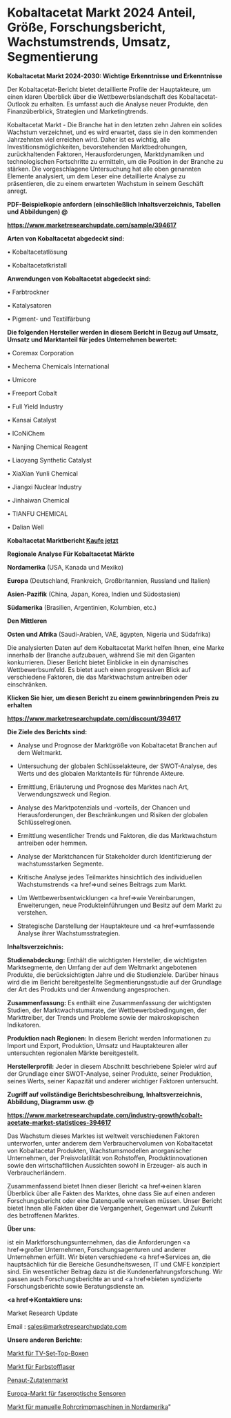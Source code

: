 # Kobaltacetat Markt 2024 Anteil, Größe, Forschungsbericht, Wachstumstrends, Umsatz, Segmentierung

<strong>Kobaltacetat Markt 2024-2030: Wichtige Erkenntnisse und Erkenntnisse</strong>

Der Kobaltacetat-Bericht bietet detaillierte Profile der Hauptakteure, um einen klaren Überblick über die Wettbewerbslandschaft des Kobaltacetat-Outlook zu erhalten. Es umfasst auch die Analyse neuer Produkte, den Finanzüberblick, Strategien und Marketingtrends.

Kobaltacetat Markt - Die Branche hat in den letzten zehn Jahren ein solides Wachstum verzeichnet, und es wird erwartet, dass sie in den kommenden Jahrzehnten viel erreichen wird. Daher ist es wichtig, alle Investitionsmöglichkeiten, bevorstehenden Marktbedrohungen, zurückhaltenden Faktoren, Herausforderungen, Marktdynamiken und technologischen Fortschritte zu ermitteln, um die Position in der Branche zu stärken. Die vorgeschlagene Untersuchung hat alle oben genannten Elemente analysiert, um dem Leser eine detaillierte Analyse zu präsentieren, die zu einem erwarteten Wachstum in seinem Geschäft anregt.



<strong><b>PDF-Beispielkopie anfordern (einschließlich Inhaltsverzeichnis, Tabellen und Abbildungen) @ </b></strong>

<strong><a href=https://www.marketresearchupdate.com/sample/394617>

<strong>https://www.marketresearchupdate.com/sample/394617</u></a></strong></strong>



<strong>Arten von Kobaltacetat abgedeckt sind:</strong>

• Kobaltacetatlösung

• Kobaltacetatkristall



<strong>Anwendungen von Kobaltacetat abgedeckt sind:</strong>

• Farbtrockner

• Katalysatoren

• Pigment- und Textilfärbung



<strong>Die folgenden Hersteller werden in diesem Bericht in Bezug auf Umsatz, Umsatz und Marktanteil für jedes Unternehmen bewertet:</strong>

• Coremax Corporation

• Mechema Chemicals International

• Umicore

• Freeport Cobalt

• Full Yield Industry

• Kansai Catalyst

• ICoNiChem

• Nanjing Chemical Reagent

• Liaoyang Synthetic Catalyst

• XiaXian Yunli Chemical

• Jiangxi Nuclear Industry

• Jinhaiwan Chemical

• TIANFU CHEMICAL

• Dalian Well



<strong>Kobaltacetat Marktbericht <a href=https://www.marketresearchupdate.com/buynow/394617>Kaufe jetzt</a></strong>



<strong>Regionale Analyse Für Kobaltacetat Märkte</strong>



<strong>Nordamerika</strong> (USA, Kanada und Mexiko)



<strong>Europa</strong> (Deutschland, Frankreich, Großbritannien, Russland und Italien)



<strong>Asien-Pazifik</strong> (China, Japan, Korea, Indien und Südostasien)



<strong>Südamerika</strong> (Brasilien, Argentinien, Kolumbien, etc.)



<strong>Den Mittleren</strong> 

<strong>Osten und Afrika</strong> (Saudi-Arabien, VAE, ägypten, Nigeria und Südafrika)

Die analysierten Daten auf dem Kobaltacetat Markt helfen Ihnen, eine Marke innerhalb der Branche aufzubauen, während Sie mit den Giganten konkurrieren. Dieser Bericht bietet Einblicke in ein dynamisches Wettbewerbsumfeld. Es bietet auch einen progressiven Blick auf verschiedene Faktoren, die das Marktwachstum antreiben oder einschränken.



<strong>Klicken Sie hier, um diesen Bericht zu einem gewinnbringenden Preis zu erhalten
</strong>

<strong><a href=https://www.marketresearchupdate.com/discount/394617>https://www.marketresearchupdate.com/discount/394617</b></u></strong></a>



<strong>Die Ziele des Berichts sind:</strong>

- Analyse und Prognose der Marktgröße von Kobaltacetat Branchen auf dem Weltmarkt.

- Untersuchung der globalen Schlüsselakteure, der SWOT-Analyse, des Werts und des globalen Marktanteils für führende Akteure.

- Ermittlung, Erläuterung und Prognose des Marktes nach Art, Verwendungszweck und Region.

- Analyse des Marktpotenzials und -vorteils, der Chancen und Herausforderungen, der Beschränkungen und Risiken der globalen Schlüsselregionen.

- Ermittlung wesentlicher Trends und Faktoren, die das Marktwachstum antreiben oder hemmen.

- Analyse der Marktchancen für Stakeholder durch Identifizierung der wachstumsstarken Segmente.

- Kritische Analyse jedes Teilmarktes hinsichtlich des individuellen Wachstumstrends <a href=>und</a> seines Beitrags zum Markt.

- Um Wettbewerbsentwicklungen <a href=>wie</a> Vereinbarungen, Erweiterungen, neue Produkteinführungen und Besitz auf dem Markt zu verstehen.

- Strategische Darstellung der Hauptakteure und <a href=>umfas</a>sende Analyse ihrer Wachstumsstrategien.



<strong>Inhaltsverzeichnis:</strong>



<strong>Studienabdeckung:</strong> Enthält die wichtigsten Hersteller, die wichtigsten Marktsegmente, den Umfang der auf dem Weltmarkt angebotenen Produkte, die berücksichtigten Jahre und die Studienziele. Darüber hinaus wird die im Bericht bereitgestellte Segmentierungsstudie auf der Grundlage der Art des Produkts und der Anwendung angesprochen.



<strong>Zusammenfassung:</strong> Es enthält eine Zusammenfassung der wichtigsten Studien, der Marktwachstumsrate, der Wettbewerbsbedingungen, der Markttreiber, der Trends und Probleme sowie der makroskopischen Indikatoren.



<strong>Produktion nach Regionen:</strong> In diesem Bericht werden Informationen zu Import und Export, Produktion, Umsatz und Hauptakteuren aller untersuchten regionalen Märkte bereitgestellt.



<strong>Herstellerprofil:</strong> Jeder in diesem Abschnitt beschriebene Spieler wird auf der Grundlage einer SWOT-Analyse, seiner Produkte, seiner Produktion, seines Werts, seiner Kapazität und anderer wichtiger Faktoren untersucht.



<strong><b>Zugriff auf vollständige Berichtsbeschreibung, Inhaltsverzeichnis, Abbildung, Diagramm usw. @ </b></strong>

<strong><a href=https://www.marketresearchupdate.com/industry-growth/cobalt-acetate-market-statistices-394617>https://www.marketresearchupdate.com/industry-growth/cobalt-acetate-market-statistices-394617</a></strong>

Das Wachstum dieses Marktes ist weltweit verschiedenen Faktoren unterworfen, unter anderem dem Verbrauchervolumen von Kobaltacetat von Kobaltacetat Produkten, Wachstumsmodellen anorganischer Unternehmen, der Preisvolatilität von Rohstoffen, Produktinnovationen sowie den wirtschaftlichen Aussichten sowohl in Erzeuger- als auch in Verbraucherländern.

Zusammenfassend bietet Ihnen dieser Bericht <a href=>einen</a> klaren Überblick über alle Fakten des Marktes, ohne dass Sie auf einen anderen Forschungsbericht oder eine Datenquelle verweisen müssen. Unser Bericht bietet Ihnen alle Fakten über die Vergangenheit, Gegenwart und Zukunft des betroffenen Marktes.



<strong>Über uns:</strong>

 ist ein Marktforschungsunternehmen, das die Anforderungen <a href=>großer</a> Unternehmen, Forschungsagenturen und anderer Unternehmen erfüllt. Wir bieten verschiedene <a href=>Services</a> an, die hauptsächlich für die Bereiche Gesundheitswesen, IT und CMFE konzipiert sind. Ein wesentlicher Beitrag dazu ist die Kundenerfahrungsforschung. Wir passen auch Forschungsberichte an und <a href=>bieten</a> syndizierte Forschungsberichte sowie Beratungsdienste an.



<strong><a href=>Kontaktiere uns:</a></strong>

Market Research Update

Email : sales@marketresearchupdate.com



<strong>Unsere anderen Berichte:</strong>

<a href=https://www.linkedin.com/pulse/tv-set-top-box-market-latest-report-outstanding>Markt für TV-Set-Top-Boxen</a>

<a href=https://www.linkedin.com/pulse/dye-laser-market-demand-future-scope-top-key-players-elforlight>Markt für Farbstofflaser</a>

<a href=https://www.linkedin.com/pulse/penaut-ingredients-market-sizing-up-anticipating-trends>Penaut-Zutatenmarkt</a>

<a href=https://www.linkedin.com/pulse/europe-fibre-optic-sensors-market-new-report>Europa-Markt für faseroptische Sensoren</a>

<a href=https://www.linkedin.com/pulse/north-america-manual-tube-crimping-machine-market-expecting>Markt für manuelle Rohrcrimpmaschinen in Nordamerika</a>"
